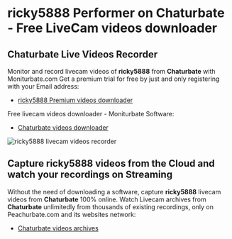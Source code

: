 # ricky5888 Performer on Chaturbate - Free LiveCam videos downloader

## Chaturbate Live Videos Recorder

Monitor and record livecam videos of **ricky5888** from **Chaturbate** with Moniturbate.com
Get a premium trial for free by just and only registering with your Email address:
* [ricky5888 Premium videos downloader](https://moniturbate.com/request-demo-licence-key.html)

Free livecam videos downloader - Moniturbate Software:
* [Chaturbate videos downloader](https://moniturbate.com/moniturbate-download-software.html)

![ricky5888 livecam videos recorder](https://peachurnet.com/templates/moniturbate-software.png)


## Capture ricky5888 videos from the Cloud and watch your recordings on Streaming

Without the need of downloading a software, capture **ricky5888** livecam videos from **Chaturbate** 100% online.
Watch Livecam archives from **Chaturbate** unlimitedly from thousands of existing recordings, only on Peachurbate.com and its websites network:
* [Chaturbate videos archives](https://peachurnet.com/)